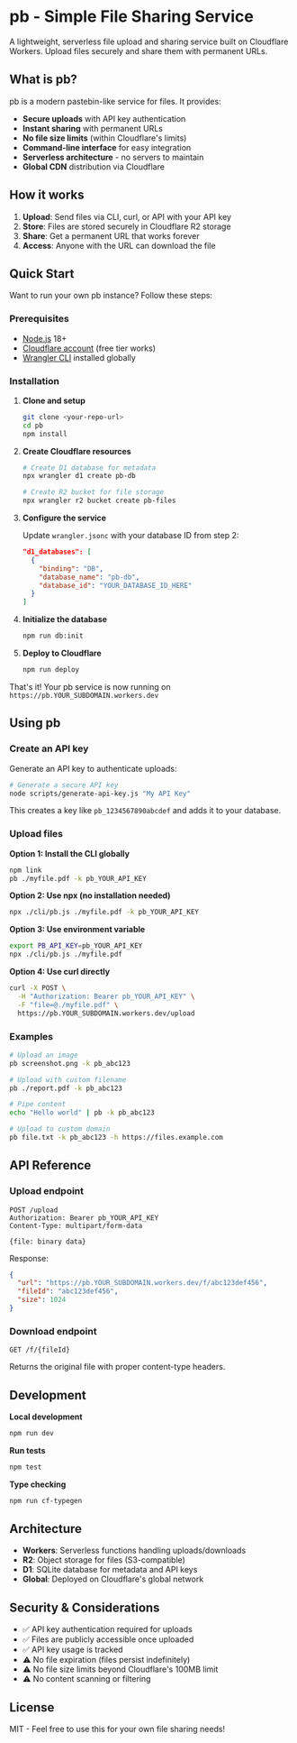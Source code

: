 # pb - Simple File Sharing Service

A lightweight, serverless file upload and sharing service built on Cloudflare Workers. Upload files securely and share them with permanent URLs.

## What is pb?

pb is a modern pastebin-like service for files. It provides:

- **Secure uploads** with API key authentication
- **Instant sharing** with permanent URLs
- **No file size limits** (within Cloudflare's limits)
- **Command-line interface** for easy integration
- **Serverless architecture** - no servers to maintain
- **Global CDN** distribution via Cloudflare

## How it works

1. **Upload**: Send files via CLI, curl, or API with your API key
2. **Store**: Files are stored securely in Cloudflare R2 storage
3. **Share**: Get a permanent URL that works forever
4. **Access**: Anyone with the URL can download the file

## Quick Start

Want to run your own pb instance? Follow these steps:

### Prerequisites

- [Node.js](https://nodejs.org/) 18+
- [Cloudflare account](https://cloudflare.com) (free tier works)
- [Wrangler CLI](https://developers.cloudflare.com/workers/wrangler/) installed globally

### Installation

1. **Clone and setup**
   ```bash
   git clone <your-repo-url>
   cd pb
   npm install
   ```

2. **Create Cloudflare resources**
   ```bash
   # Create D1 database for metadata
   npx wrangler d1 create pb-db
   
   # Create R2 bucket for file storage
   npx wrangler r2 bucket create pb-files
   ```

3. **Configure the service**
   
   Update `wrangler.jsonc` with your database ID from step 2:
   ```json
   "d1_databases": [
     {
       "binding": "DB", 
       "database_name": "pb-db",
       "database_id": "YOUR_DATABASE_ID_HERE"
     }
   ]
   ```

4. **Initialize the database**
   ```bash
   npm run db:init
   ```

5. **Deploy to Cloudflare**
   ```bash
   npm run deploy
   ```

That's it! Your pb service is now running on `https://pb.YOUR_SUBDOMAIN.workers.dev`

## Using pb

### Create an API key

Generate an API key to authenticate uploads:

```bash
# Generate a secure API key  
node scripts/generate-api-key.js "My API Key"
```

This creates a key like `pb_1234567890abcdef` and adds it to your database.

### Upload files

**Option 1: Install the CLI globally**
```bash
npm link
pb ./myfile.pdf -k pb_YOUR_API_KEY
```

**Option 2: Use npx (no installation needed)**
```bash
npx ./cli/pb.js ./myfile.pdf -k pb_YOUR_API_KEY
```

**Option 3: Use environment variable**
```bash
export PB_API_KEY=pb_YOUR_API_KEY
npx ./cli/pb.js ./myfile.pdf
```

**Option 4: Use curl directly**
```bash
curl -X POST \
  -H "Authorization: Bearer pb_YOUR_API_KEY" \
  -F "file=@./myfile.pdf" \
  https://pb.YOUR_SUBDOMAIN.workers.dev/upload
```

### Examples

```bash
# Upload an image
pb screenshot.png -k pb_abc123

# Upload with custom filename
pb ./report.pdf -k pb_abc123

# Pipe content
echo "Hello world" | pb -k pb_abc123

# Upload to custom domain
pb file.txt -k pb_abc123 -h https://files.example.com
```

## API Reference

### Upload endpoint
```http
POST /upload
Authorization: Bearer pb_YOUR_API_KEY
Content-Type: multipart/form-data

{file: binary data}
```

Response:
```json
{
  "url": "https://pb.YOUR_SUBDOMAIN.workers.dev/f/abc123def456", 
  "fileId": "abc123def456",
  "size": 1024
}
```

### Download endpoint  
```http
GET /f/{fileId}
```

Returns the original file with proper content-type headers.

## Development

**Local development**
```bash
npm run dev
```

**Run tests**
```bash
npm test
```

**Type checking**
```bash
npm run cf-typegen
```

## Architecture

- **Workers**: Serverless functions handling uploads/downloads
- **R2**: Object storage for files (S3-compatible)
- **D1**: SQLite database for metadata and API keys
- **Global**: Deployed on Cloudflare's global network

## Security & Considerations

- ✅ API key authentication required for uploads
- ✅ Files are publicly accessible once uploaded
- ✅ API key usage is tracked
- ⚠️ No file expiration (files persist indefinitely)
- ⚠️ No file size limits beyond Cloudflare's 100MB limit
- ⚠️ No content scanning or filtering

## License

MIT - Feel free to use this for your own file sharing needs!